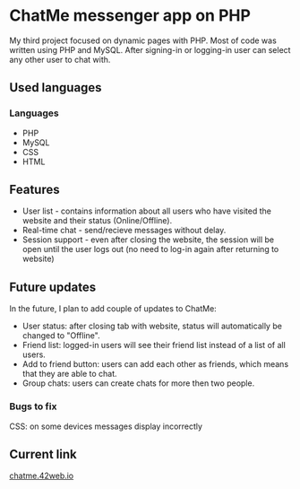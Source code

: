 # ChatMe messenger app on PHP
My third project focused on dynamic pages with PHP. Most of code was written using PHP and MySQL.
After signing-in or logging-in user can select any other user to chat with.

## Used languages
### Languages
* PHP
* MySQL
* CSS
* HTML

## Features
* User list - contains information about all users who have visited the website and their status (Online/Offline).
* Real-time chat - send/recieve messages without delay.
* Session support - even after closing the website, the session will be open until the user logs out (no need to log-in again after returning to website)

## Future updates
In the future, I plan to add couple of updates to ChatMe:

* User status: after closing tab with website, status will automatically be changed to "Offline".
* Friend list: logged-in users will see their friend list instead of a list of all users.
* Add to friend button: users can add each other as friends, which means that they are able to chat.
* Group chats: users can create chats for more then two people.
### Bugs to fix
CSS: on some devices messages display incorrectly

## Current link
[chatme.42web.io](http://chatme.42web.io/index.php)
